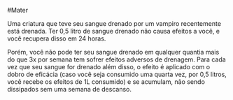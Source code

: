 #Mater

Uma criatura que teve seu sangue drenado por um vampiro recentemente está drenada. Ter 0,5 litro de sangue drenado não causa efeitos a você, e você recupera disso em 24 horas.

Porém, você não pode ter seu sangue drenado em qualquer quantia mais do que 3x por semana tem sofrer efeitos adversos de drenagem. Para cada vez que seu sangue for drenado além disso, o efeito é aplicado com o dobro de eficácia (caso você seja consumido uma quarta vez, por 0,5 litros, você recebe os efeitos de 1L consumido) e se acumulam, não sendo dissipados sem uma semana de descanso.



